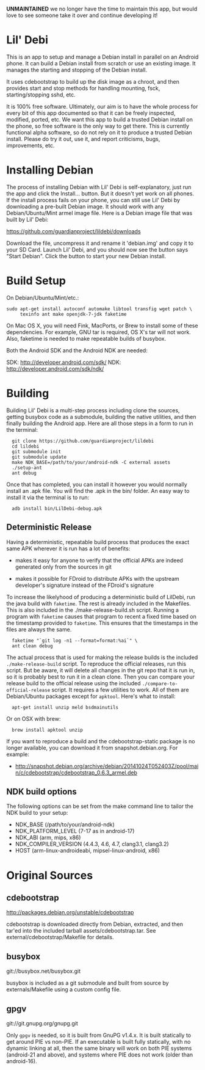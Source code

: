 

__UNMAINTAINED__ we no longer have the time to maintain this app, but
would love to see someone take it over and continue developing it!


Lil' Debi
=========

This is an app to setup and manage a Debian install in parallel on an Android
phone.  It can build a Debian install from scratch or use an existing image.
It manages the starting and stopping of the Debian install.

It uses cdebootstrap to build up the disk image as a chroot, and then provides
start and stop methods for handling mounting, fsck, starting/stopping sshd,
etc.

It is 100% free software. Ultimately, our aim is to have the whole
process for every bit of this app documented so that it can be freely
inspected, modified, ported, etc.  We want this app to build a trusted Debian
install on the phone, so free software is the only way to get there.  This is
currently functional alpha software, so do not rely on it to produce a trusted
Debian install.  Please do try it out, use it, and report criticisms, bugs,
improvements, etc.


Installing Debian
=================

The process of installing Debian with Lil' Debi is self-explanatory, just run
the app and click the Install... button.  But it doesn't yet work on all
phones.  If the install process fails on your phone, you can still use Lil'
Debi by downloading a pre-built Debian image.  It should work with any
Debian/Ubuntu/Mint armel image file.  Here is a Debian image file that was
built by Lil' Debi:

https://github.com/guardianproject/lildebi/downloads

Download the file, uncompress it and rename it 'debian.img' and copy it to
your SD Card.  Launch Lil' Debi, and you should now see the button says "Start
Debian".  Click the button to start your new Debian install.


Build Setup
===========

On Debian/Ubuntu/Mint/etc.:

  ```
  sudo apt-get install autoconf automake libtool transfig wget patch \
       texinfo ant make openjdk-7-jdk faketime
```

On Mac OS X, you will need Fink, MacPorts, or Brew to install some of these
dependencies.  For example, GNU tar is required, OS X's tar will not work.
Also, faketime is needed to make repeatable builds of busybox.

Both the Android SDK and the Android NDK are needed:

SDK: http://developer.android.com/sdk/
NDK: http://developer.android.com/sdk/ndk/


Building
========

Building Lil' Debi is a multi-step process including clone the sources,
getting busybox code as a submodule, building the native utilities, and then
finally building the Android app.  Here are all those steps in a form to run
in the terminal:

```
  git clone https://github.com/guardianproject/lildebi
  cd lildebi
  git submodule init
  git submodule update
  make NDK_BASE=/path/to/your/android-ndk -C external assets
  ./setup-ant
  ant debug
```

Once that has completed, you can install it however you would normally install
an .apk file.  You will find the .apk in the bin/ folder.  An easy way to
install it via the terminal is to run:

```
  adb install bin/LilDebi-debug.apk
```


Deterministic Release
---------------------

Having a deterministic, repeatable build process that produces the exact same
APK wherever it is run has a lot of benefits:

* makes it easy for anyone to verify that the official APKs are indeed
  generated only from the sources in git

* makes it possible for FDroid to distribute APKs with the upstream
  developer's signature instead of the FDroid's signature

To increase the likelyhood of producing a deterministic build of LilDebi, run
the java build with `faketime`.  The rest is already included in the
Makefiles.  This is also included in the ./make-release-build.sh
script. Running a program with `faketime` causes that program to recent a
fixed time based on the timestamp provided to `faketime`.  This ensures that
the timestamps in the files are always the same.

```
  faketime "`git log -n1 --format=format:%ai`" \
  ant clean debug
```

The actual process that is used for making the release builds is the included
`./make-release-build` script.  To reproduce the official releases, run this
script. But be aware, it will delete all changes in the git repo that it is
run in, so it is probably best to run it in a clean clone.  Then you can
compare your release build to the official release using the included
`./compare-to-official-release` script.  It requires a few utilities to work.
All of them are Debian/Ubuntu packages except for `apktool`.  Here's what to
install:

```
  apt-get install unzip meld bsdmainutils
```

Or on OSX with brew:

```
  brew install apktool unzip
```

If you want to reproduce a build and the cdebootstrap-static package is no
longer available, you can download it from snapshot.debian.org.  For example:

 * http://snapshot.debian.org/archive/debian/20141024T052403Z/pool/main/c/cdebootstrap/cdebootstrap_0.6.3_armel.deb

NDK build options
-----------------

The following options can be set from the make command line to tailor the NDK
build to your setup:

 * NDK_BASE             (/path/to/your/android-ndk)
 * NDK_PLATFORM_LEVEL   (7-17 as in android-17)
 * NDK_ABI              (arm, mips, x86)
 * NDK_COMPILER_VERSION (4.4.3, 4.6, 4.7, clang3.1, clang3.2)
 * HOST                 (arm-linux-androideabi, mipsel-linux-android, x86)


Original Sources
================

cdebootstrap
-----------
http://packages.debian.org/unstable/cdebootstrap

cdebootstrap is downloaded directly from Debian, extracted, and then
tar'ed into the included tarball assets/cdebootstrap.tar. See
external/cdebootstrap/Makefile for details.


busybox
-------
git://busybox.net/busybox.git

busybox is included as a git submodule and built from source by
externals/Makefile using a custom config file.


gpgv
----
git://git.gnupg.org/gnupg.git

Only `gpgv` is needed, so it is built from GnuPG v1.4.x.  It is built
statically to get around PIE vs non-PIE.  If an executable is built fully
statically, with no dynamic linking at all, then the same binary will work on
both PIE systems (android-21 and above), and systems where PIE does not work
(older than android-16).
